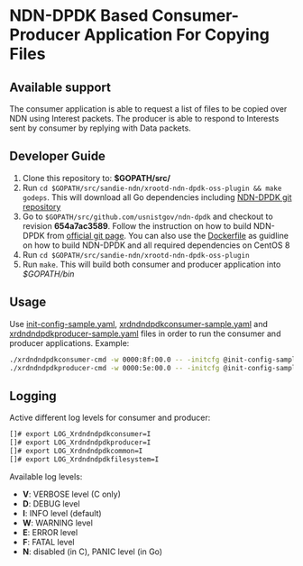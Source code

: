 # NDN-DPDK Based Consumer-Producer Application For Copying Files

## Available support
The consumer application is able to request a list of files to be copied over NDN using Interest packets. The producer is able to respond to Interests sent by consumer by replying with Data packets.

## Developer Guide

1. Clone this repository to: **$GOPATH/src/**
2. Run `cd $GOPATH/src/sandie-ndn/xrootd-ndn-dpdk-oss-plugin && make godeps`. This will download all Go dependencies including [NDN-DPDK git repository](https://github.com/usnistgov/ndn-dpdk)
3. Go to `$GOPATH/src/github.com/usnistgov/ndn-dpdk` and checkout to revision **654a7ac3589**. Follow the instruction on how to build NDN-DPDK from [official git page](https://github.com/usnistgov/ndn-dpdk). You can also use the [Dockerfile](./docker/Dockerfile) as guidline on how to build NDN-DPDK and all required dependencies on CentOS 8
4. Run `cd $GOPATH/src/sandie-ndn/xrootd-ndn-dpdk-oss-plugin`
5. Run `make`. This will build both consumer and producer application into *$GOPATH/bin*

## Usage

Use [init-config-sample.yaml](./init-config-sample.yaml), [xrdndndpdkconsumer-sample.yaml](./xrdndndpdkconsumer-sample.yaml) and [xrdndndpdkproducer-sample.yaml](./xrdndndpdkproducer-sample.yaml) files in order to run the consumer and producer applications. Example:

```bash
./xrdndndpdkconsumer-cmd -w 0000:8f:00.0 -- -initcfg @init-config-sample.yaml -initcfgconsumer @xrdndndpdkconsumer-sample.yaml
./xrdndndpdkproducer-cmd -w 0000:5e:00.0 -- -initcfg @init-config-sample.yaml -initcfgproducer @xrdndndpdkproducer-sample.yaml
```

## Logging

Active different log levels for consumer and producer:
```bash
[]# export LOG_Xrdndndpdkconsumer=I
[]# export LOG_Xrdndndpdkproducer=I
[]# export LOG_Xrdndndpdkcommon=I
[]# export LOG_Xrdndndpdkfilesystem=I
```

Available log levels:

* **V**: VERBOSE level (C only)
* **D**: DEBUG level
* **I**: INFO level (default)
* **W**: WARNING level
* **E**: ERROR level
* **F**: FATAL level
* **N**: disabled (in C), PANIC level (in Go)
